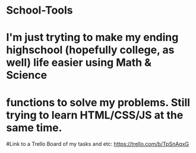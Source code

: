 # School-Tools

# I'm just tryting to make my ending highschool (hopefully college, as well) life easier using Math & Science
# functions to solve my problems. Still trying to learn HTML/CSS/JS at the same time.

#Link to a Trello Board of my tasks and etc: https://trello.com/b/TpSnAqxG
